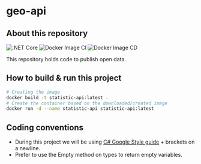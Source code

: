 # geo-api

## About this repository

![.NET Core](https://github.com/bikedataproject/statistic-api/workflows/.NET%20Core/badge.svg)
![Docker Image CI](https://github.com/bikedataproject/statistic-api/workflows/Docker%20Image%20CI%20Build/badge.svg)
![Docker Image CD](https://github.com/bikedataproject/statistic-api/workflows/Docker%20Image%20Staging%20CD/badge.svg)

This repository holds code to publish open data.

## How to build & run this project

```bash
# Creating the image
docker build -t statistic-api:latest .
# Create the container based on the downloaded/created image
docker run -d --name statistic-api statistic-api:latest
```

## Coding conventions

- During this project we will be using [C# Google Style guide](https://google.github.io/styleguide/csharp-style.html) + brackets on a newline.
- Prefer to use the Empty method on types to return empty variables.
